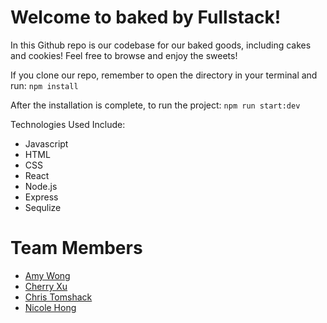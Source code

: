 # Welcome to baked by Fullstack!

In this Github repo is our codebase for our baked goods, including cakes and cookies! Feel free to browse and enjoy the sweets!

If you clone our repo, remember to open the directory in your terminal and run:
`npm install`

After the installation is complete, to run the project:
`npm run start:dev`

Technologies Used Include:
- Javascript
- HTML
- CSS
- React
- Node.js
- Express
- Sequlize

# Team Members
- [Amy Wong](https://github.com/amyawong)
- [Cherry Xu](https://github.com/mscherryxu)
- [Chris Tomshack](https://github.com/Ctomshack)
- [Nicole Hong](https://github.com/nickyjhong)
